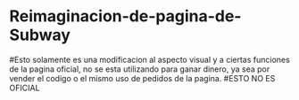 # Reimaginacion-de-pagina-de-Subway

#Esto solamente es una modificacion al aspecto visual y a ciertas funciones de la pagina oficial, no se esta utilizando para ganar dinero, ya sea por vender el codigo o el mismo uso de pedidos de la pagina.
#ESTO NO ES OFICIAL
